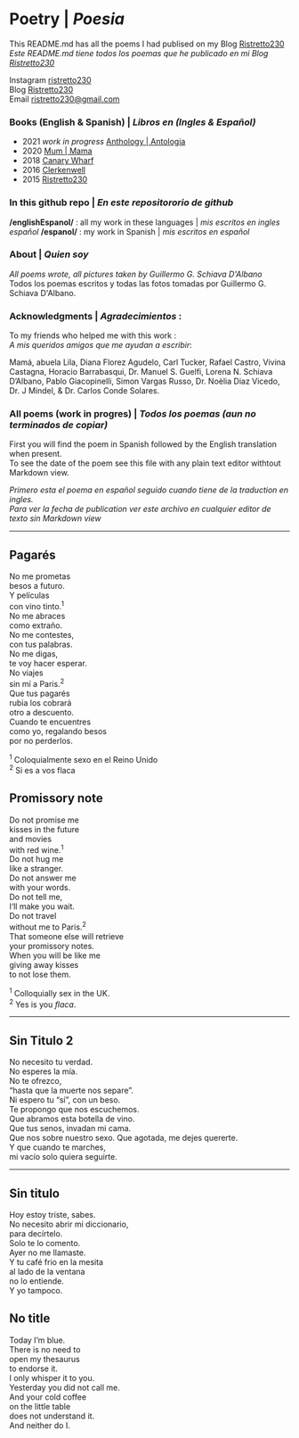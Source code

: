 # Poetry | *Poesia*

This README.md has all the poems I had publised on my Blog [Ristretto230](https://ristretto230.com)   
*Este README.md tiene todos los poemas que he publicado en mi Blog [Ristretto230](https://ristretto230.com)*  

Instagram [ristretto230](https://www.instagram.com/ristretto230/)  
Blog [Ristretto230](https://ristretto230.com)     
Email ristretto230@gmail.com   


### Books (English &  Spanish) | *Libros en (Ingles & Español)*
* 2021 *work in progress* [Anthology | Antologia](https://github.com/ggschiava/anthology-antologia/tree/main/english_espa%C3%B1ol/book_AnthologyAntologia)  
* 2020 [Mum | Mama](https://github.com/ggschiava/anthology-antologia/blob/main/english_espa%C3%B1ol/book_mama/mama.pdf)  
* 2018 [Canary Wharf](https://github.com/ggschiava/anthology-antologia/blob/main/english_espa%C3%B1ol/book_CanaryWharf/canarywharf_0-2.pdf)
* 2016 [Clerkenwell](https://github.com/ggschiava/anthology-antologia/blob/main/english_espa%C3%B1ol/book_clerkenwell/Clerkenwell-v3.pdf)
* 2015 [Ristretto230](https://github.com/ggschiava/anthology-antologia/blob/main/english_espa%C3%B1ol/book_ristretto230/ristretto2306.pdf)


### In this github repo |  *En este repositororio de github*
**/englishEspanol/** : all my work in these languages  | *mis escritos en ingles español*
**/espanol/** : my work in Spanish | *mis escritos en español*

### **About** | *Quien soy*
*All poems wrote, all pictures taken by Guillermo G. Schiava D'Albano*  
Todos los poemas escritos y todas las fotos tomadas por Guillermo G. Schiava D'Albano.  





### **Acknowledgments** | *Agradecimientos* :
To my friends who helped me with this work :  
*A mis queridos amigos que me ayudan a escribir*:  

Mamá, abuela Lila, Diana Florez Agudelo, Carl Tucker, Rafael Castro, Vivina
Castagna, Horacio Barrabasqui, Dr. Manuel S. Guelfi, Lorena N. Schiava D’Albano,
Pablo Giacopinelli, Simon Vargas Russo, Dr. Noèlia Diaz Vicedo, Dr. J Mindel, & Dr. Carlos Conde Solares.


### All poems (work in progres) | *Todos los poemas (aun no terminados de copiar)*  
First you will find the poem in Spanish followed by the English translation when present.  
To see the date of the poem see this file with any plain text editor withtout Markdown view.

*Primero esta el poema en español seguido cuando tiene de la traduction en ingles.*   
*Para ver la fecha de publication ver este archivo en cualquier editor de texto sin Markdown view*   

---
## Pagarés <!-- 8, February 2015 -->
No me prometas  
besos a futuro.  
Y películas  
con vino tinto.<sup>1</sup>  
No me abraces  
como extraño.  
No me contestes,  
con tus palabras.  
No me digas,  
te voy hacer esperar.  
No viajes  
sin mí a Paris.<sup>2</sup>  
Que tus pagarés  
rubia los cobrará  
otro a descuento.  
Cuando te encuentres  
como yo, regalando besos  
por no perderlos.  

<sup>1</sup> Coloquialmente sexo en el Reino Unido  
<sup>2</sup> Si es a vos flaca  


## Promissory note <!-- 26, April 2015 -->
Do not promise me  
kisses in the future  
and movies  
with red wine.<sup>1</sup>  
Do not hug me  
like a stranger.  
Do not answer me  
with your words.  
Do not tell me,  
I‘ll make you wait.  
Do not travel  
without me to Paris.<sup>2</sup>  
That someone else will retrieve  
your promissory notes.  
When you will be like me  
giving away kisses  
to not lose them.  

<sup>1</sup> Colloquially sex in the UK.  
<sup>2</sup> Yes is you *flaca*.

---
## Sin Titulo 2 <!-- 8, February 2015	-->
No necesito tu verdad.  
No esperes la mía.  
No te ofrezco,  
“hasta que la muerte nos separe”.  
Ni espero tu “sí”, con un beso.  
Te propongo que nos escuchemos.  
Que abramos esta botella de vino.  
Que tus senos, invadan mi cama.  
Que nos sobre nuestro sexo.
Que agotada, me dejes quererte.  
Y que cuando te marches,  
mi vacío solo quiera seguirte.  

---
## Sin titulo <!-- 8, February 2015-->
Hoy estoy triste, sabes.  
No necesito abrir mi diccionario,  
para decírtelo.  
Solo te lo comento.  
Ayer no me llamaste.  
Y tu café frio en la mesita  
al lado de la ventana  
no lo entiende.  
Y yo tampoco.  

## No title <!-- 18, April 2015 -->
Today I’m blue.  
There is no need to  
open my thesaurus  
to endorse it.  
I only whisper it to you.  
Yesterday you did not call me.  
And your cold coffee  
on the little table  
does not understand it.  
And neither do I.    
